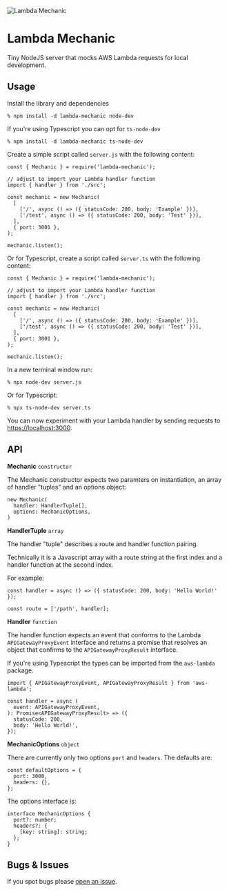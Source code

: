 ![Lambda Mechanic](https://emojipedia-us.s3.dualstack.us-west-1.amazonaws.com/thumbs/120/apple/285/mechanic_1f9d1-200d-1f527.png)

# Lambda Mechanic

Tiny NodeJS server that mocks AWS Lambda requests for local development.

## Usage

Install the library and dependencies

```
% npm install -d lambda-mechanic node-dev
```

If you're using Typescript you can opt for `ts-node-dev`

```
% npm install -d lambda-mechanic ts-node-dev
```

Create a simple script called `server.js` with the following content:

```
const { Mechanic } = require('lambda-mechanic');

// adjust to import your Lambda handler function
import { handler } from './src';

const mechanic = new Mechanic(
  [
    ['/', async () => ({ statusCode: 200, body: 'Example' })],
    ['/test', async () => ({ statusCode: 200, body: 'Test' })],
  ],
  { port: 3001 },
);

mechanic.listen();
```

Or for Typescript, create a script called `server.ts` with the following content:

```
const { Mechanic } = require('lambda-mechanic');

// adjust to import your Lambda handler function
import { handler } from './src';

const mechanic = new Mechanic(
  [
    ['/', async () => ({ statusCode: 200, body: 'Example' })],
    ['/test', async () => ({ statusCode: 200, body: 'Test' })],
  ],
  { port: 3001 },
);

mechanic.listen();
```

In a new terminal window run:

```
% npx node-dev server.js
```

Or for Typescript:

```
% npx ts-node-dev server.ts
```

You can now experiment with your Lambda handler by sending requests to [https://localhost:3000](https://localhost:3000).

## API

**Mechanic** `constructor`

The Mechanic constructor expects two paramters on instantiation, an array of handler "tuples" and an options object:

```
new Mechanic(
  handler: HandlerTuple[],
  options: MechanicOptions,
)
```

**HandlerTuple** `array`

The handler "tuple" describes a route and handler function pairing.

Technically it is a Javascript array with a route string at the first index and a handler function at the second index.

For example:

```
const handler = async () => ({ statusCode: 200, body: 'Hello World!' });

const route = ['/path', handler];
```

**Handler** `function`

The handler function expects an event that conforms to the Lambda `APIGatewayProxyEvent` interface and returns a promise that resolves an object that confirms to the `APIGatewayProxyResult` interface.

If you're using Typescript the types can be imported from the `aws-lambda` package.

```
import { APIGatewayProxyEvent, APIGatewayProxyResult } from 'aws-lambda';

const handler = async (
  event: APIGatewayProxyEvent,
): Promise<APIGatewayProxyResult> => ({
  statusCode: 200,
  body: 'Hello World!',
});
```

**MechanicOptions** `object`

There are currently only two options `port` and `headers`. The defaults are:

```
const defaultOptions = {
  port: 3000,
  headers: {},
};
```

The options interface is:

```
interface MechanicOptions {
  port?: number;
  headers?: {
    [key: string]: string;
  };
}
```

## Bugs & Issues

If you spot bugs please [open an issue](https://github.com/mattpauldavies/lambda-mechanic/issues/new).
